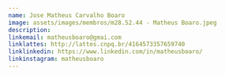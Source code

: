 ```yaml
---
name: Jose Matheus Carvalho Boaro
image: assets/images/membros/m28.52.44 - Matheus Boaro.jpeg
description: 
linkemail: matheusboaro@gmai.com
linklattes: http://lattes.cnpq.br/4164573357659740
linklinkedin: https://www.linkedin.com/in/matheusboaro/
linkinstagram: matheusboaro
---
```


